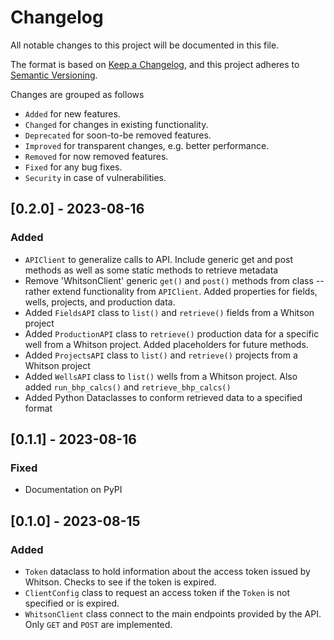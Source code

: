 # Changelog
All notable changes to this project will be documented in this file.

The format is based on [Keep a Changelog](https://keepachangelog.com/en/1.0.0/),
and this project adheres to [Semantic Versioning](https://semver.org/spec/v2.0.0.html).

Changes are grouped as follows
- `Added` for new features.
- `Changed` for changes in existing functionality.
- `Deprecated` for soon-to-be removed features.
- `Improved` for transparent changes, e.g. better performance.
- `Removed` for now removed features.
- `Fixed` for any bug fixes.
- `Security` in case of vulnerabilities.

## [0.2.0] - 2023-08-16
### Added
- `APIClient` to generalize calls to API. Include generic get and post methods as well as some static methods to
  retrieve metadata
- Remove 'WhitsonClient' generic `get()` and `post()` methods from class -- rather extend functionality from
  `APIClient`. Added properties for fields, wells, projects, and production data.
- Added `FieldsAPI` class to `list()` and `retrieve()` fields from a Whitson project
- Added `ProductionAPI` class to `retrieve()` production data for a specific well from a Whitson project. Added
  placeholders for future methods.
- Added `ProjectsAPI` class to `list()` and `retrieve()` projects from a Whitson project
- Added `WellsAPI` class to `list()` wells from a Whitson project. Also added `run_bhp_calcs()` and
  `retrieve_bhp_calcs()`
- Added Python Dataclasses to conform retrieved data to a specified format

## [0.1.1] - 2023-08-16
### Fixed
- Documentation on PyPI

## [0.1.0] - 2023-08-15
### Added
- `Token` dataclass to hold information about the access token issued by Whitson. Checks to see if the token is expired.
- `ClientConfig` class to request an access token if the `Token` is not specified or is expired.
- `WhitsonClient` class connect to the main endpoints provided by the API. Only `GET` and `POST` are implemented.
